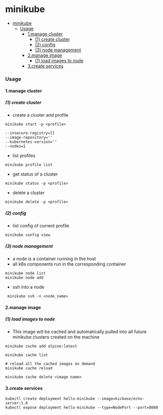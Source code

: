 # minikube


<!-- @import "[TOC]" {cmd="toc" depthFrom=1 depthTo=6 orderedList=false} -->

<!-- code_chunk_output -->

- [minikube](#minikube)
    - [Usage](#usage)
      - [1.manage cluster](#1manage-cluster)
        - [(1) create cluster](#1-create-cluster)
        - [(2) config](#2-config)
        - [(3) node management](#3-node-management)
      - [2.manage image](#2manage-image)
        - [(1) load images to node](#1-load-images-to-node)
      - [3.create services](#3create-services)

<!-- /code_chunk_output -->


### Usage

#### 1.manage cluster

##### (1) create cluster
* create a cluster and profile
```shell
minikube start -p <profile>

--insecure-registry=[]
--image-repository=''
--kubernetes-version=''
--nodes=1
```

* list profiles
```shell
minikube profile list
```

* get status of a cluster
```shell
minikube status -p <profile>
```

* delete a cluster
```shell
minikube delete -p <profile>
```

##### (2) config
* list config of current profile
```shell
minikube config view
```

##### (3) node management
* a node is a container running in the host
* all k8s components run in the corresponding container 

```shell
minikube node list
minikube node add
```

* ssh into a node
```shell
 minikube ssh -n <node_name>
```

#### 2.manage image

##### (1) load images to node
* This image will be cached and automatically pulled into all future minikube clusters created on the machine
```shell
minikube cache add alpine:latest

minikube cache list

# reload all the cached images on demand
minikube cache reload

minikube cache delete <image name>
```

#### 3.create services
```shell
kubectl create deployment hello-minikube --image=kicbase/echo-server:1.0
kubectl expose deployment hello-minikube --type=NodePort --port=8080
```